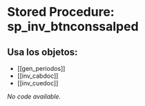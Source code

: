 # Stored Procedure: sp_inv_btnconssalped

## Usa los objetos:
- [[gen_periodos]]
- [[inv_cabdoc]]
- [[inv_cuedoc]]

*No code available.*
